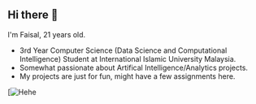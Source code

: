 ## Hi there 👋

I'm Faisal, 21 years old.
- 3rd Year Computer Science (Data Science and Computational Intelligence) Student at International Islamic University Malaysia.
- Somewhat passionate about Artifical Intelligence/Analytics projects.
- My projects are just for fun, might have a few assignments here.
  
[![Hehe](https://pixel-profile-ui.vercel.app/api/github-stats?username=BlazerFai&screen_effect=true&include_all_commits=true&pixelate_avatar=true&background=linear-gradient%280deg%2C+%23165a4cFF+0%25%2C+%2391db69FF+100%25%29+&color=%23ffffffFF)
